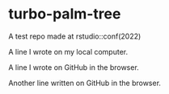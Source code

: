 # turbo-palm-tree
A test repo made at rstudio::conf(2022)

A line I wrote on my local computer.

A line I wrote on GitHub in the browser.

Another line written on GitHub in the browser.
